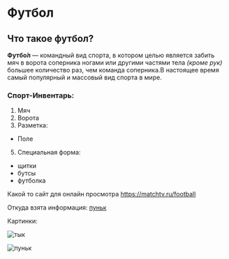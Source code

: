 # Футбол
## Что такое футбол?
**Футбо́л** — командный вид спорта, в котором целью является забить мяч в ворота соперника ногами или другими частями тела _(кроме рук)_ большее количество раз, чем команда соперника.В настоящее время самый популярный и массовый вид спорта в мире.
### Спорт-Инвентарь:
1. Мяч
2. Ворота
3. Разметка:
  * Поле
5. Специальная форма:
  * щитки
  * бутсы
  * футболка


Какой то сайт для онлайн просмотра https://matchtv.ru/football

Откуда взята информация: [пуньк](https://ru.wikipedia.org/wiki/%D0%A4%D1%83%D1%82%D0%B1%D0%BE%D0%BB)

Картинки:

![тык](https://avatars.mds.yandex.net/i?id=b51c269396fc0bca16427d081dbed6118b1415c7-10397524-images-thumbs&n=13)

![пуньк](https://avatars.mds.yandex.net/i?id=d8cae52a52bfeb6f2d238706a0d75cb6844cb4fa-9866196-images-thumbs&n=13)

